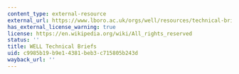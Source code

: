 ```yaml
---
content_type: external-resource
external_url: https://www.lboro.ac.uk/orgs/well/resources/technical-briefs/technical-briefs.htm
has_external_license_warning: true
license: https://en.wikipedia.org/wiki/All_rights_reserved
status: ''
title: WELL Technical Briefs
uid: c9985b19-b9e1-4381-beb3-c715805b243d
wayback_url: ''
---
```

